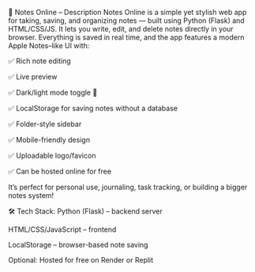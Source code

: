 📝 Notes Online – Description
Notes Online is a simple yet stylish web app for taking, saving, and organizing notes — built using Python (Flask) and HTML/CSS/JS. It lets you write, edit, and delete notes directly in your browser. Everything is saved in real time, and the app features a modern Apple Notes–like UI with:

✅ Rich note editing

✅ Live preview

✅ Dark/light mode toggle 🌙

✅ LocalStorage for saving notes without a database

✅ Folder-style sidebar

✅ Mobile-friendly design

✅ Uploadable logo/favicon

✅ Can be hosted online for free

It’s perfect for personal use, journaling, task tracking, or building a bigger notes system!

🛠️ Tech Stack:
Python (Flask) – backend server

HTML/CSS/JavaScript – frontend

LocalStorage – browser-based note saving

Optional: Hosted for free on Render or Replit

